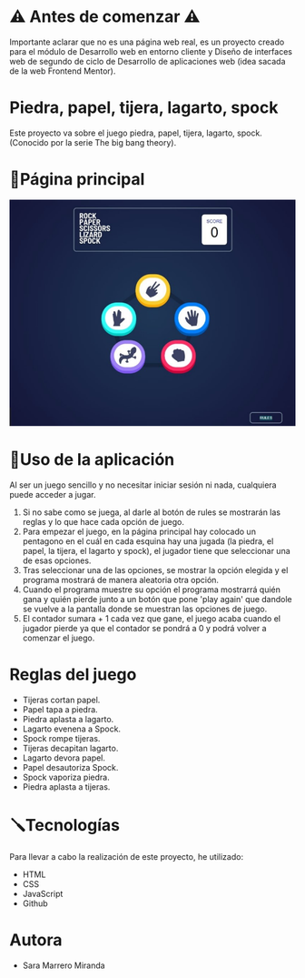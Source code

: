 # ⚠️ Antes de comenzar ⚠️
Importante aclarar que no es una página web real, es un proyecto creado para el módulo de Desarrollo web en entorno cliente y Diseño de interfaces web de segundo de ciclo de Desarrollo de aplicaciones web (idea sacada de la web Frontend Mentor).

# Piedra, papel, tijera, lagarto, spock
Este proyecto va sobre el juego piedra, papel, tijera, lagarto, spock. (Conocido por la serie The big bang theory).

# 📸Página principal
![Página principal](./doc/piedra-papel-tijera-lagarto-spoock/images/readme.jpg)

# 👤Uso de la aplicación
Al ser un juego sencillo y no necesitar iniciar sesión ni nada, cualquiera puede acceder a jugar.

1. Si no sabe como se juega, al darle al botón de rules se mostrarán las reglas y lo que hace cada opción de juego.
2. Para empezar el juego, en la página principal hay colocado un pentagono en el cuál en cada esquina hay una jugada (la piedra, el papel, la tijera, el lagarto y spock), el jugador tiene que seleccionar una de esas opciones.
3. Tras seleccionar una de las opciones, se mostrar la opción elegida y el programa mostrará de manera aleatoria otra opción.
4. Cuando el programa muestre su opción el programa mostrarrá quién gana y quién pierde junto a un botón que pone 'play again' que dandole se vuelve a la pantalla donde se muestran las opciones de juego.
5. El contador sumara + 1 cada vez que gane, el juego acaba cuando el jugador pierde ya que el contador se pondrá a 0 y podrá volver a comenzar el juego.

# Reglas del juego
* Tijeras cortan papel.
* Papel tapa a piedra.
* Piedra aplasta a lagarto.
* Lagarto evenena a Spock.
* Spock rompe tijeras.
* Tijeras decapitan lagarto.
* Lagarto devora papel.
* Papel desautoriza Spock.
* Spock vaporiza piedra.
* Piedra aplasta a tijeras.

# 🪛Tecnologías
Para llevar a cabo la realización de este proyecto, he utilizado:
* HTML
* CSS
* JavaScript
* Github

# Autora
* Sara Marrero Miranda
